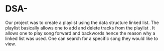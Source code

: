 # DSA-
Our project was to create a playlist using the data structure linked list.
The playlist basically allows one to add and delete tracks from the playlist .
It allows one to play song forward and backwords hence the reason why a linked list was used.
One can search for a specific song they would like to view.
